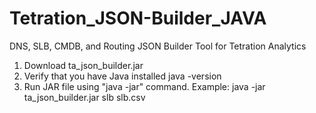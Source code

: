 # Tetration_JSON-Builder_JAVA
DNS, SLB, CMDB, and Routing JSON Builder Tool for Tetration Analytics

1. Download ta_json_builder.jar
2. Verify that you have Java installed
   java -version
3. Run JAR file using "java -jar" command. 
   Example: java -jar ta_json_builder.jar slb slb.csv
